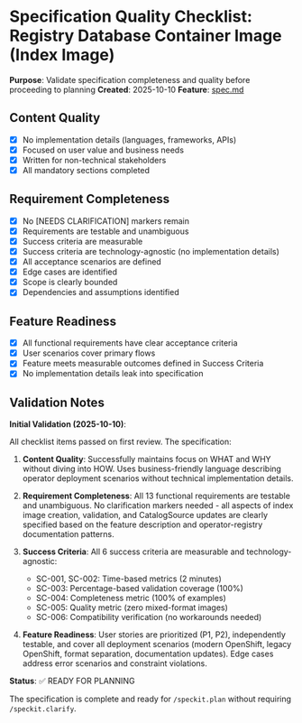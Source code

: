 # Specification Quality Checklist: Registry Database Container Image (Index Image)

**Purpose**: Validate specification completeness and quality before proceeding to planning
**Created**: 2025-10-10
**Feature**: [spec.md](../spec.md)

## Content Quality

- [x] No implementation details (languages, frameworks, APIs)
- [x] Focused on user value and business needs
- [x] Written for non-technical stakeholders
- [x] All mandatory sections completed

## Requirement Completeness

- [x] No [NEEDS CLARIFICATION] markers remain
- [x] Requirements are testable and unambiguous
- [x] Success criteria are measurable
- [x] Success criteria are technology-agnostic (no implementation details)
- [x] All acceptance scenarios are defined
- [x] Edge cases are identified
- [x] Scope is clearly bounded
- [x] Dependencies and assumptions identified

## Feature Readiness

- [x] All functional requirements have clear acceptance criteria
- [x] User scenarios cover primary flows
- [x] Feature meets measurable outcomes defined in Success Criteria
- [x] No implementation details leak into specification

## Validation Notes

**Initial Validation (2025-10-10)**:

All checklist items passed on first review. The specification:

1. **Content Quality**: Successfully maintains focus on WHAT and WHY without diving into HOW. Uses business-friendly language describing operator deployment scenarios without technical implementation details.

2. **Requirement Completeness**: All 13 functional requirements are testable and unambiguous. No clarification markers needed - all aspects of index image creation, validation, and CatalogSource updates are clearly specified based on the feature description and operator-registry documentation patterns.

3. **Success Criteria**: All 6 success criteria are measurable and technology-agnostic:
   - SC-001, SC-002: Time-based metrics (2 minutes)
   - SC-003: Percentage-based validation coverage (100%)
   - SC-004: Completeness metric (100% of examples)
   - SC-005: Quality metric (zero mixed-format images)
   - SC-006: Compatibility verification (no workarounds needed)

4. **Feature Readiness**: User stories are prioritized (P1, P2), independently testable, and cover all deployment scenarios (modern OpenShift, legacy OpenShift, format separation, documentation updates). Edge cases address error scenarios and constraint violations.

**Status**: ✅ READY FOR PLANNING

The specification is complete and ready for `/speckit.plan` without requiring `/speckit.clarify`.
